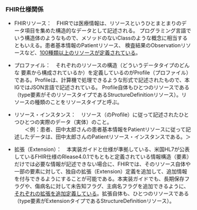 

### FHIR仕様関係

- FHIRリソース：　FHIRでは医療情報は、リソースというひとまとまりのデータ項目を集めた構造的なデータとして記述される。
プログラミング言語でいう構造体のようなもので、メソッドのないClassのような概念に相当するともいえる。患者基本情報のPatientリソース、
検査結果のObservationリソースなど、[100種類以上のリソースが定義されている](https://hl7.org/fhir/R4/index.html)。

- プロファイル：　それぞれのリソースの構造（どういうデータタイプのどんな
要素から構成されているか）を定義しているのがProfile（プロファイル）である。Profileは、計算機で処理できるような形式で記述されたもので、本IGではJSON言語で記述されている。
Profile自体もひとつのリソースである（type要素がそのリソースタイプであるStructureDefinitionリソース）。リソースの種類のことをリソースタイプと呼ぶ。

- リソース・インスタンス：　リソース（のProfile）に従って記述されたひとつひとつの実際のデータ（実体）のこと。<br>
　　＜例：患者、田中太郎さんの患者基本情報をPatientリソースに従って記述したデータは、田中太郎さんのPatientリソース・インスタンスである。＞

- 拡張（Extension）：　本実装ガイドと仕様が準拠している、米国HL7が公表しているFHIR仕様のRlease4.0.1でもともと定義されている情報構造（要素）だけでは必要な情報が記述できない場合に、FHIRでは、そのリソース自体や一部の要素に対して、独自の拡張（Extension）定義を追加して、追加情報を付与できるようにすることが可能である。本実装ガイドでも、長期保存フラグや、傷病名に対して未告知フラグ、主病名フラグを追加できるように、[それぞれの拡張を追加定義している](artifacts.html#structures-extension-definitions)。拡張自体も、ひとつのリソースである（type要素がExtensionタイプであるStructureDefinitionリソース）。

